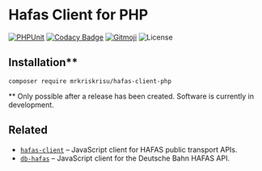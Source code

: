 # Hafas Client for PHP

[![PHPUnit](https://github.com/MrKrisKrisu/hafas-client-php/actions/workflows/phpunit.yml/badge.svg)](https://github.com/MrKrisKrisu/hafas-client-php/actions/workflows/phpunit.yml)
[![Codacy Badge](https://app.codacy.com/project/badge/Grade/581efdb930e7487d99edb6cf464ba96d)](https://www.codacy.com/gh/MrKrisKrisu/hafas-client-php/dashboard?utm_source=github.com&amp;utm_medium=referral&amp;utm_content=MrKrisKrisu/hafas-client-php&amp;utm_campaign=Badge_Grade)
[![Gitmoji](https://img.shields.io/badge/gitmoji-%20😜%20😍-FFDD67.svg)](https://gitmoji.dev)
![License](https://img.shields.io/github/license/MrKrisKrisu/hafas-client-php)

## Installation**

```
composer require mrkriskrisu/hafas-client-php
```

** Only possible after a release has been created. Software is currently in development.

## Related

- [`hafas-client`](https://github.com/public-transport/hafas-client) – JavaScript client for HAFAS public transport
  APIs.
- [`db-hafas`](https://github.com/public-transport/db-hafas) – JavaScript client for the Deutsche Bahn HAFAS API.
